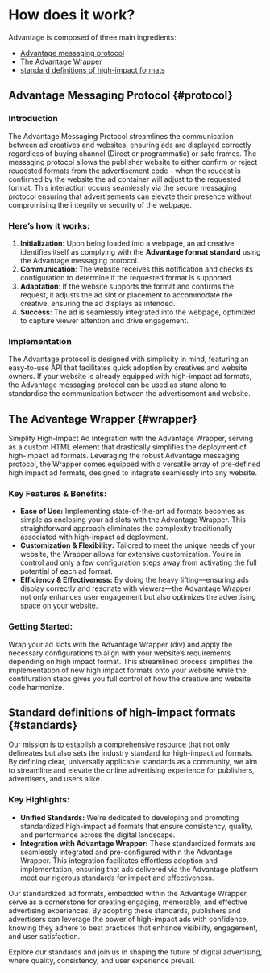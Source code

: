 # How does it work?

Advantage is composed of three main ingredients:

-   [Advantage messaging protocol](./how.html#protocol)
-   [The Advantage Wrapper](./how.html#wrapper)
-   [standard definitions of high-impact formats](./how.html#standards)

## Advantage Messaging Protocol {#protocol}
### Introduction
The Advantage Messaging Protocol streamlines the communication between ad creatives and websites, ensuring ads are displayed correctly regardless of buying channel (Direct or programmatic) or safe frames. The messaging protocol allows the publisher website to either confirm or reject reuqested formats from the advertisement code - when the reuqest is confirmed by the website the ad container will adjust to the requested format. This interaction occurs seamlessly via the secure messaging protocol ensuring that advertisements can elevate their presence without compromising the integrity or security of the webpage.

### Here’s how it works:

1. **Initialization**: Upon being loaded into a webpage, an ad creative identifies itself as complying with the **Advantage format standard** using the Advantage messaging protocol.
2. **Communication**: The website receives this notification and checks its configuration to determine if the requested format is supported.
3. **Adaptation**: If the website supports the format and confirms the request, it adjusts the ad slot or placement to accommodate the creative, ensuring the ad displays as intended.
4. **Success**: The ad is seamlessly integrated into the webpage, optimized to capture viewer attention and drive engagement.

### Implementation 
The Advantage protocol is designed with simplicity in mind, featuring an easy-to-use API that facilitates quick adoption by creatives and website owners. If your website is already equipped with high-impact ad formats, the Advantage messaging protocol can be used as stand alone to standardise the communication between the advertisement and website. 

## The Advantage Wrapper {#wrapper}

Simplify High-Impact Ad Integration with the Advantage Wrapper, serving as a custom HTML element that drastically simplifies the deployment of high-impact ad formats. Leveraging the robust Advantage messaging protocol, the Wrapper comes equipped with a versatile array of pre-defined high impact ad formats, designed to integrate seamlessly into any website.

### Key Features & Benefits:

- **Ease of Use:** Implementing state-of-the-art ad formats becomes as simple as enclosing your ad slots with the Advantage Wrapper. This straightforward approach eliminates the complexity traditionally associated with high-impact ad deployment.
-   **Customization & Flexibility:** Tailored to meet the unique needs of your website, the Wrapper allows for extensive customization. You’re in control and only a few configuration steps away from activating the full potential of each ad format.
-   **Efficiency & Effectiveness:** By doing the heavy lifting—ensuring ads display correctly and resonate with viewers—the Advantage Wrapper not only enhances user engagement but also optimizes the advertising space on your website.

### Getting Started:

Wrap your ad slots with the Advantage Wrapper (div) and apply the necessary configurations to align with your website’s requirements depending on high impact format. This streamlined process simplifies the implementation of new high impact formats onto your website while the confifuration steps gives you full control of how the creative and website code harmonize.  

## Standard definitions of high-impact formats {#standards}

Our mission is to establish a comprehensive resource that not only delineates but also sets the industry standard for high-impact ad formats. By defining clear, universally applicable standards as a community, we aim to streamline and elevate the online advertising experience for publishers, advertisers, and users alike.

### Key Highlights:

-   **Unified Standards:** We're dedicated to developing and promoting standardized high-impact ad formats that ensure consistency, quality, and performance across the digital landscape.
-   **Integration with Advantage Wrapper:** These standardized formats are seamlessly integrated and pre-configured within the Advantage Wrapper. This integration facilitates effortless adoption and implementation, ensuring that ads delivered via the Advantage platform meet our rigorous standards for impact and effectiveness.

Our standardized ad formats, embedded within the Advantage Wrapper, serve as a cornerstone for creating engaging, memorable, and effective advertising experiences. By adopting these standards, publishers and advertisers can leverage the power of high-impact ads with confidence, knowing they adhere to best practices that enhance visibility, engagement, and user satisfaction.

Explore our standards and join us in shaping the future of digital advertising, where quality, consistency, and user experience prevail.
